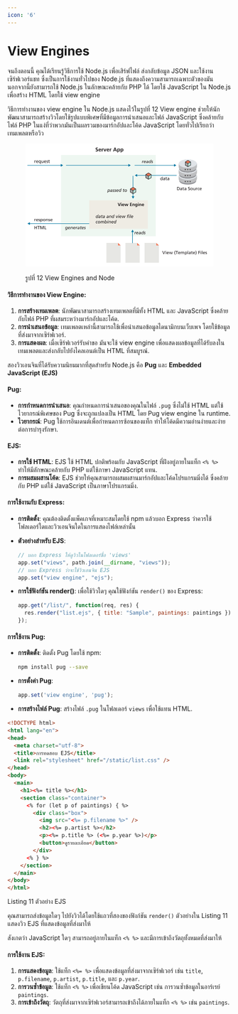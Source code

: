 ```yaml
---
icon: '6'
---
```


# View Engines

จนถึงตอนนี้ คุณได้เรียนรู้วิธีการใช้ Node.js เพื่อเสิร์ฟไฟล์ ส่งกลับข้อมูล JSON และใช้งานเซิร์ฟเวอร์แชท ซึ่งเป็นการใช้งานทั่วไปของ Node.js ที่แสดงถึงความสามารถเฉพาะตัวของมัน นอกจากนี้ยังสามารถใช้ Node.js ในลักษณะคล้ายกับ PHP ได้ โดยใช้ JavaScript ใน Node.js เพื่อสร้าง HTML โดยใช้ view engine

วิธีการทำงานของ view engine ใน Node.js แสดงไว้ในรูปที่ 12 View engine ช่วยให้นักพัฒนาสามารถสร้างวิวโดยใช้รูปแบบพิเศษที่มีข้อมูลการนำเสนอและไฟล์ JavaScript ซึ่งคล้ายกับไฟล์ PHP ในแง่ที่ว่าพวกมันเป็นผลรวมของมาร์กอัปและโค้ด JavaScript โดยทั่วไปเรียกว่า เทมเพลตหรือวิว

<figure><img src="../.gitbook/assets/image (12).png" alt=""><figcaption><p>รูปที่ 12 View Engines and Node</p></figcaption></figure>

#### วิธีการทำงานของ View Engine:

1. **การสร้างเทมเพลต**: นักพัฒนาสามารถสร้างเทมเพลตที่มีทั้ง HTML และ JavaScript ซึ่งคล้ายกับไฟล์ PHP ที่ผสมระหว่างมาร์กอัปและโค้ด.
2. **การนำเสนอข้อมูล**: เทมเพลตเหล่านี้สามารถใช้เพื่อนำเสนอข้อมูลไดนามิกบนเว็บเพจ โดยใช้ข้อมูลที่ส่งมาจากเซิร์ฟเวอร์.
3. **การแสดงผล**: เมื่อเซิร์ฟเวอร์รับคำขอ มันจะใช้ view engine เพื่อแสดงผลข้อมูลที่ได้รับลงในเทมเพลตและส่งกลับไปยังไคลเอนต์เป็น HTML ที่สมบูรณ์.

สองวิวเอนจินที่ได้รับความนิยมมากที่สุดสำหรับ Node.js คือ **Pug** และ **Embedded JavaScript (EJS)**

#### Pug:

* **การกำหนดการนำเสนอ**: คุณกำหนดการนำเสนอของคุณในไฟล์ `.pug` ซึ่งไม่ใช้ HTML แต่ใช้ไวยากรณ์พิเศษของ Pug ซึ่งจะถูกแปลงเป็น HTML โดย Pug view engine ใน runtime.
* **ไวยากรณ์**: Pug ใช้การอินเดนต์เพื่อกำหนดการซ้อนของแท็ก ทำให้โค้ดมีความอ่านง่ายและง่ายต่อการบำรุงรักษา.

#### EJS:

* **การใช้ HTML**: EJS ใช้ HTML ปกติพร้อมกับ JavaScript ที่ฝังอยู่ภายในแท็ก `<% %>` ทำให้มีลักษณะคล้ายกับ PHP แต่ใช้ภาษา JavaScript แทน.
* **การผสมผสานโค้ด**: EJS ช่วยให้คุณสามารถผสมผสานมาร์กอัปและโค้ดโปรแกรมมิ่งได้ ซึ่งคล้ายกับ PHP แต่ใช้ JavaScript เป็นภาษาโปรแกรมมิ่ง.

#### การใช้งานกับ Express:

* **การติดตั้ง**: คุณต้องติดตั้งแพ็คเกจที่เหมาะสมโดยใช้ npm แล้วบอก Express ว่าควรใช้โฟลเดอร์ใดและวิวเอนจินใดในการแสดงไฟล์เหล่านั้น
*   **ตัวอย่างสำหรับ EJS**:

    ```javascript
    // บอก Express ให้ดูวิวในโฟลเดอร์ชื่อ 'views'
    app.set("views", path.join(__dirname, "views"));
    // บอก Express ว่าจะใช้วิวเอนจิน EJS
    app.set("view engine", "ejs");
    ```
*   **การใช้ฟังก์ชัน render()**: เพื่อใช้วิวใดๆ คุณใช้ฟังก์ชัน `render()` ของ Express:

    ```javascript
    app.get("/list/", function(req, res) {
      res.render("list.ejs", { title: "Sample", paintings: paintings });
    });
    ```

#### การใช้งาน Pug:

*   **การติดตั้ง**: ติดตั้ง Pug โดยใช้ npm:

    ```bash
    npm install pug --save
    ```
*   **การตั้งค่า Pug**:

    ```javascript
    app.set('view engine', 'pug');
    ```
* **การสร้างไฟล์ Pug**: สร้างไฟล์ `.pug` ในโฟลเดอร์ `views` เพื่อใช้แทน HTML.



```html
<!DOCTYPE html>
<html lang="en">
<head>
  <meta charset="utf-8">
  <title>การทดสอบ EJS</title>
  <link rel="stylesheet" href="/static/list.css" />
</head>
<body>
  <main>
    <h1><%= title %></h1>
    <section class="container">
      <% for (let p of paintings) { %>
        <div class="box">
          <img src="<%= p.filename %>" />
          <h2><%= p.artist %></h2>
          <p><%= p.title %> (<%= p.year %>)</p>
          <button>ดูรายละเอียด</button>
        </div>
      <% } %>
    </section>
  </main>
</body>
</html>
```

Listing 11 ตัวอย่าง EJS



คุณสามารถส่งข้อมูลใดๆ ไปยังวิวได้โดยใช้แถวที่สองของฟังก์ชัน `render()` ตัวอย่างใน Listing 11 แสดงวิว EJS ที่แสดงข้อมูลที่ส่งมาให้

สังเกตว่า JavaScript ใดๆ สามารถอยู่ภายในแท็ก `<% %>` และมีการเข้าถึงวัตถุทั้งหมดที่ส่งมาให้

#### การใช้งาน EJS:

1. **การแสดงข้อมูล**: ใช้แท็ก `<%= %>` เพื่อแสดงข้อมูลที่ส่งมาจากเซิร์ฟเวอร์ เช่น `title`, `p.filename`, `p.artist`, `p.title`, และ `p.year`.
2. **การวนซ้ำข้อมูล**: ใช้แท็ก `<% %>` เพื่อเขียนโค้ด JavaScript เช่น การวนซ้ำข้อมูลในอาร์เรย์ `paintings`.
3. **การเข้าถึงวัตถุ**: วัตถุที่ส่งมาจากเซิร์ฟเวอร์สามารถเข้าถึงได้ภายในแท็ก `<% %>` เช่น `paintings`.

